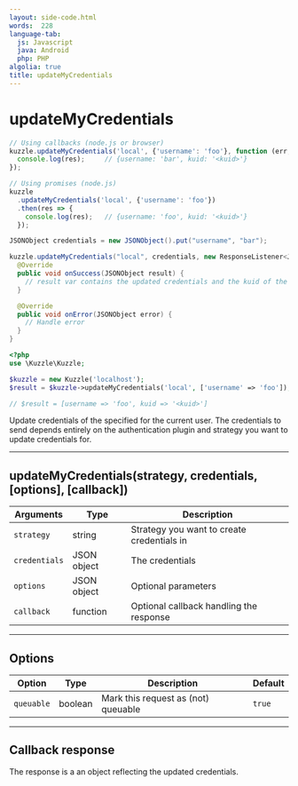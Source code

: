 ```yaml
---
layout: side-code.html
words:  228
language-tab:
  js: Javascript
  java: Android
  php: PHP
algolia: true
title: updateMyCredentials
---
```


# updateMyCredentials

```js
// Using callbacks (node.js or browser)
kuzzle.updateMyCredentials('local', {'username': 'foo'}, function (err, res) {
  console.log(res);     // {username: 'bar', kuid: '<kuid>'}
});

// Using promises (node.js)
kuzzle
  .updateMyCredentials('local', {'username': 'foo'})
  .then(res => {
    console.log(res);   // {username: 'foo', kuid: '<kuid>'}
  });
```

```java
JSONObject credentials = new JSONObject().put("username", "bar");

kuzzle.updateMyCredentials("local", credentials, new ResponseListener<JSONObject>() {
  @Override
  public void onSuccess(JSONObject result) {
    // result var contains the updated credentials and the kuid of the user
  }

  @Override
  public void onError(JSONObject error) {
    // Handle error
  }
}
```

```php
<?php
use \Kuzzle\Kuzzle;

$kuzzle = new Kuzzle('localhost');
$result = $kuzzle->updateMyCredentials('local', ['username' => 'foo']);

// $result = [username => 'foo', kuid => '<kuid>']
```

Update credentials of the specified <strategy> for the current user. The credentials to send depends entirely on the authentication plugin and strategy you want to update credentials for.

---

## updateMyCredentials(strategy, credentials, [options], [callback])

| Arguments | Type | Description
|-----------|------|------------
| `strategy` | string | Strategy you want to create credentials in
| `credentials` | JSON object | The credentials
| `options` | JSON object | Optional parameters
| `callback`| function | Optional callback handling the response

---

## Options

| Option | Type | Description | Default
|--------|------|-------------|---------
| `queuable` | boolean | Mark this request as (not) queuable | `true`

---

## Callback response

The response is a an object reflecting the updated credentials.
